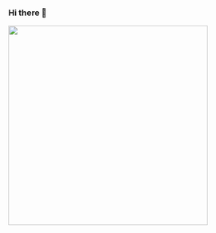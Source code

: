 ### Hi there 👋
<img width="400px" src = "https://user-images.githubusercontent.com/88455397/217031105-0fa5db2e-28eb-40aa-96b6-b7fc6071618d.png"/>


